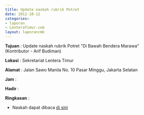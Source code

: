```yaml
---
title: Update naskah rubrik Potret
date: 2012-10-12
categories:
- laporan
- LenteraTimur.com
layout: laporancmb
---
```



**Tujuan** : Update naskah rubrik Potret "Di Bawah Bendera Marawa" (Kontributor - Arif Budiman)

**Lokasi** : Sekretariat Lentera Timur 

**Alamat** : Jalan Sawo Manila No. 10 Pasar Minggu, Jakarta Selatan

**Jam** : 

**Hadir** :  


**Ringkasan** : 
* Naskah dapat dibaca [di sini](http://www.lenteratimur.com/2012/10/di-bawah-bendera-marawa/)
